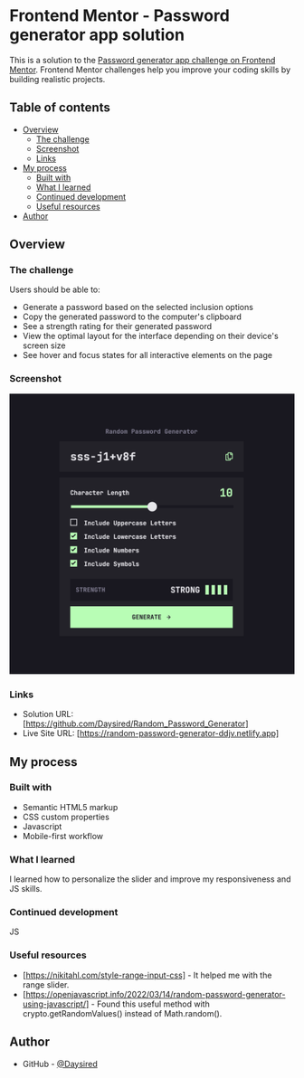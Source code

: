 # Frontend Mentor - Password generator app solution

This is a solution to the [Password generator app challenge on Frontend Mentor](https://www.frontendmentor.io/challenges/password-generator-app-Mr8CLycqjh). Frontend Mentor challenges help you improve your coding skills by building realistic projects. 

## Table of contents

- [Overview](#overview)
  - [The challenge](#the-challenge)
  - [Screenshot](#screenshot)
  - [Links](#links)
- [My process](#my-process)
  - [Built with](#built-with)
  - [What I learned](#what-i-learned)
  - [Continued development](#continued-development)
  - [Useful resources](#useful-resources)
- [Author](#author)

## Overview

### The challenge

Users should be able to:

- Generate a password based on the selected inclusion options
- Copy the generated password to the computer's clipboard
- See a strength rating for their generated password
- View the optimal layout for the interface depending on their device's screen size
- See hover and focus states for all interactive elements on the page

### Screenshot

![](./random_password_generator_screenshot.png)


### Links

- Solution URL: [https://github.com/Daysired/Random_Password_Generator]
- Live Site URL: [https://random-password-generator-ddjv.netlify.app]

## My process

### Built with

- Semantic HTML5 markup
- CSS custom properties
- Javascript
- Mobile-first workflow


### What I learned

I learned how to personalize the slider and improve my responsiveness and JS skills.


### Continued development

JS

### Useful resources

- [https://nikitahl.com/style-range-input-css] - It helped me with the range slider.
- [https://openjavascript.info/2022/03/14/random-password-generator-using-javascript/] - Found this useful method with crypto.getRandomValues() instead of Math.random().


## Author

- GitHub - [@Daysired](https://github.com/Daysired)